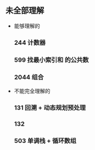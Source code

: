 ## 未全部理解
  - 能够理解的
    ### 244 计数器
    ### 599 找最小索引和 的公共数
    ### 2044 组合

  - 不能完全理解的
    ### 131 回溯 + 动态规划预处理
    ### 132 
    ### 503 单调栈 + 循环数组